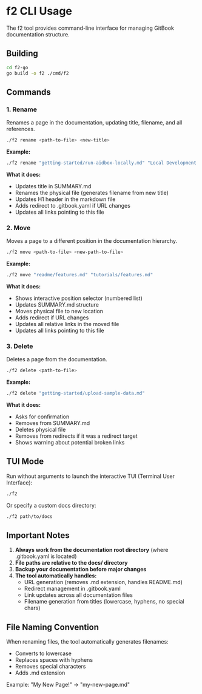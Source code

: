 # f2 CLI Usage

The f2 tool provides command-line interface for managing GitBook documentation structure.

## Building

```bash
cd f2-go
go build -o f2 ./cmd/f2
```

## Commands

### 1. Rename

Renames a page in the documentation, updating title, filename, and all references.

```bash
./f2 rename <path-to-file> <new-title>
```

**Example:**
```bash
./f2 rename "getting-started/run-aidbox-locally.md" "Local Development Guide"
```

**What it does:**
- Updates title in SUMMARY.md
- Renames the physical file (generates filename from new title)
- Updates H1 header in the markdown file
- Adds redirect to .gitbook.yaml if URL changes
- Updates all links pointing to this file

### 2. Move

Moves a page to a different position in the documentation hierarchy.

```bash
./f2 move <path-to-file> <new-path-to-file>
```

**Example:**
```bash
./f2 move "readme/features.md" "tutorials/features.md"
```

**What it does:**
- Shows interactive position selector (numbered list)
- Updates SUMMARY.md structure
- Moves physical file to new location
- Adds redirect if URL changes
- Updates all relative links in the moved file
- Updates all links pointing to this file

### 3. Delete

Deletes a page from the documentation.

```bash
./f2 delete <path-to-file>
```

**Example:**
```bash
./f2 delete "getting-started/upload-sample-data.md"
```

**What it does:**
- Asks for confirmation
- Removes from SUMMARY.md
- Deletes physical file
- Removes from redirects if it was a redirect target
- Shows warning about potential broken links

## TUI Mode

Run without arguments to launch the interactive TUI (Terminal User Interface):

```bash
./f2
```

Or specify a custom docs directory:

```bash
./f2 path/to/docs
```

## Important Notes

1. **Always work from the documentation root directory** (where .gitbook.yaml is located)
2. **File paths are relative to the docs/ directory**
3. **Backup your documentation before major changes**
4. **The tool automatically handles:**
   - URL generation (removes .md extension, handles README.md)
   - Redirect management in .gitbook.yaml
   - Link updates across all documentation files
   - Filename generation from titles (lowercase, hyphens, no special chars)

## File Naming Convention

When renaming files, the tool automatically generates filenames:
- Converts to lowercase
- Replaces spaces with hyphens
- Removes special characters
- Adds .md extension

Example: "My New Page!" → "my-new-page.md"